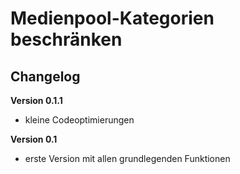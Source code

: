 ﻿Medienpool-Kategorien beschränken
=================================

Changelog
---------
<b>Version 0.1.1</b>
- kleine Codeoptimierungen

<b>Version 0.1</b>
- erste Version mit allen grundlegenden Funktionen